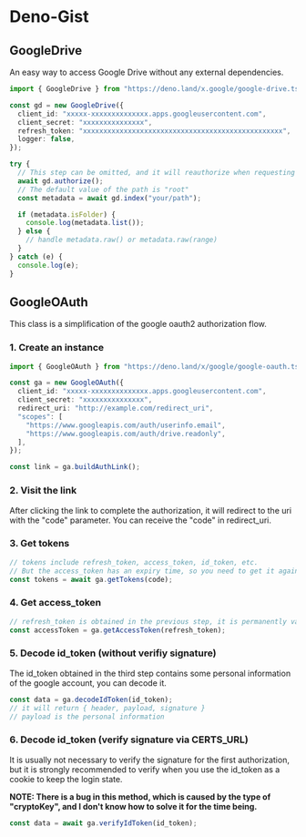 # Deno-Gist

## GoogleDrive

An easy way to access Google Drive without any external dependencies.

```ts
import { GoogleDrive } from "https://deno.land/x.google/google-drive.ts";

const gd = new GoogleDrive({
  client_id: "xxxxx-xxxxxxxxxxxxxx.apps.googleusercontent.com",
  client_secret: "xxxxxxxxxxxxxxx",
  refresh_token: "xxxxxxxxxxxxxxxxxxxxxxxxxxxxxxxxxxxxxxxxxxxxxxxxx",
  logger: false,
});

try {
  // This step can be omitted, and it will reauthorize when requesting data
  await gd.authorize();
  // The default value of the path is "root"
  const metadata = await gd.index("your/path");

  if (metadata.isFolder) {
    console.log(metadata.list());
  } else {
    // handle metadata.raw() or metadata.raw(range)
  }
} catch (e) {
  console.log(e);
}
```

## GoogleOAuth

This class is a simplification of the google oauth2 authorization flow.

### 1. Create an instance

```ts
import { GoogleOAuth } from "https://deno.land/x/google/google-oauth.ts";

const ga = new GoogleOAuth({
  client_id: "xxxxx-xxxxxxxxxxxxxx.apps.googleusercontent.com",
  client_secret: "xxxxxxxxxxxxxxx",
  redirect_uri: "http://example.com/redirect_uri",
  "scopes": [
    "https://www.googleapis.com/auth/userinfo.email",
    "https://www.googleapis.com/auth/drive.readonly",
  ],
});

const link = ga.buildAuthLink();
```

### 2. Visit the link

After clicking the link to complete the authorization, it will redirect to the
uri with the "code" parameter. You can receive the "code" in redirect_uri.

### 3. Get tokens

```ts
// tokens include refresh_token, access_token, id_token, etc.
// But the access_token has an expiry time, so you need to get it again through the next step
const tokens = await ga.getTokens(code);
```

### 4. Get access_token

```ts
// refresh_token is obtained in the previous step, it is permanently valid.
const accessToken = ga.getAccessToken(refresh_token);
```

### 5. Decode id_token (without verifiy signature)

The id_token obtained in the third step contains some personal information of
the google account, you can decode it.

```ts
const data = ga.decodeIdToken(id_token);
// it will return { header, payload, signature }
// payload is the personal information
```

### 6. Decode id_token (verify signature via CERTS_URL)

It is usually not necessary to verify the signature for the first authorization,
but it is strongly recommended to verify when you use the id_token as a cookie
to keep the login state.

**NOTE: There is a bug in this method, which is caused by the type of
"cryptoKey", and I don't know how to solve it for the time being.**

```ts
const data = await ga.verifyIdToken(id_token);
```